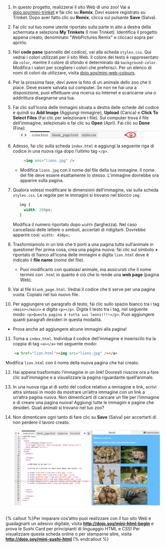 1. In questo progetto, realizzerai il sito Web di uno zoo! Vai a [dojo.soy/mini-trinket](http://dojo.soy/mini-trinket) e fai clic su **Remix**. Devi essere registrato su Trinket. Dopo aver fatto clic su **Remix**, clicca sul pulsante **Save** (Salva).

2. Fai clic sul tuo nome utente riportato sulla parte in alto a destra della schermata e seleziona **My Trinkets** (I miei Trinket). Identifica il progetto appena creato, denominato "WebPictures Remix" e cliccaci sopra per aprirlo.

3. Nel **code pane** (pannello del codice), vai alla scheda `styles.css`. Qui vedrai i colori utilizzati per il sito Web. Il colore del testo è rappresentato da `color`, mentre il colore di sfondo è determinato da `background-color`. Modifica i valori per scegliere i colori che preferisci. Per un elenco di nomi di colori da utilizzare, visita [dojo.soy/mini-web-colours](http://dojo.soy/mini-web-colours).

4. Per la prossima fase, devi avere la foto di un animale dello zoo che ti piace. Deve essere salvata sul computer. Se non ne hai una a disposizione, puoi effettuare una ricerca su Internet e scaricarne una o addirittura disegnarne una tua.

5. Fai clic sull’icona delle immagini situata a destra delle schede del codice e quindi su **Add Image** (Aggiungi immagine), **Upload** (Carica) e **Click To Select Files** (Fai clic per selezionare i file). Sul computer trova il file dell’immagine, selezionalo e fai clic su **Open** (Apri). Fai clic su **Done** (Fine).   
    ![](TktImageIcon.png)

6. Adesso, fai clic sulla scheda `index.html` e aggiungi la seguente riga di codice in una nuova riga dopo l’ultimo tag `</p>`.

   ```html
        <img src="lions.jpg" />
   ```

   * Modifica `lions.jpg` con il nome del file della tua immagine. Il nome del file deve essere esattamente lo stesso. L’immagine dovrebbe ora apparire sulla pagina.
   
7. Qualora volessi modificare le dimensioni dell’immagine, vai sulla scheda `styles.css`. Le regole per le immagini si trovano nel blocco `img`:
   ```css
      img {
        width: 200px;
      }
   ``` 
   Modifica il numero riportato dopo `width` (larghezza). Nel caso cancellassi delle lettere o simboli, accertati di ridigitarli. Dovrebbe apparire così: `width: 450px;`

8. Trasformiamolo in un link che ti porti a una pagina tutta sull’animale in questione! Per prima cosa, crea una pagina nuova: fai clic sul simbolo **+** riportato di fianco all’icona delle immagini e digita `lion.html` dove è indicato il **file name** (nome del file).
   * Puoi modificarlo con qualsiasi animale, ma assicurati che il nome termini con `.html` in quanto è ciò che lo rende una **web page** (pagina Web).

9. Vai al file `blank_page.html`. Vedrai il codice che ti serve per una pagina vuota. Copialo nel tuo nuovo file.

10. Per aggiungere un paragrafo di testo, fai clic sullo spazio bianco tra i tag `<main></main>` e digita `<p></p>`. Digita il testo tra i tag, nel seguente modo: `<p>Questa pagina è tutta sui leoni!!!!</p>`. Puoi aggiungere quanti paragrafi desideri in questa modalità.
   * Prova anche ad aggiungere alcune immagini alla pagina!

11. Torna a `index.html`. Individua il codice dell’immagine e inseriscilo tra la coppia di tag `<a></a>` nel seguente modo:

   ```html
       <a href="lion.html"><img src="lions.jpg" /></a>
   ```
   Modifica `lion.html` con il nome della nuova pagina che hai creato.

12. Hai appena trasformato l’immagine in un link! Dovresti riuscire ora a fare clic sull’immagine e a visualizzare la pagina riguardante quell’animale.

13. In una nuova riga al di sotto del codice relativo a immagine e link, scrivi altra sintassi in modo da mostrare un’altra immagine con un link a un’altra pagina nuova. Non dimenticarti di caricare un file per l’immagine e di creare una pagina nuova! Aggiungi tutte le immagini e pagine che desideri. Quali animali si trovano nel tuo zoo?

14. Non dimenticare ogni tanto di fare clic su **Save** (Salva) per accertarti di non perdere il lavoro creato. ![](whitespace_10_800.png) ![](TktZooExample.png) ![](whitespace_10_800.png)
 
{% callout %}Per imparare cos’altro puoi realizzare con il tuo sito Web e guadagnarti un adesivo digitale, visita <b>http://dojo.soy/mini-html-begin</b> e prova le Sushi Card per principianti di linguaggio HTML e CSS! Per visualizzare questa scheda online o per stamparne altre, visita <b>http://dojo.soy/mini-sushi-html</b> 
{% endcallout %}




